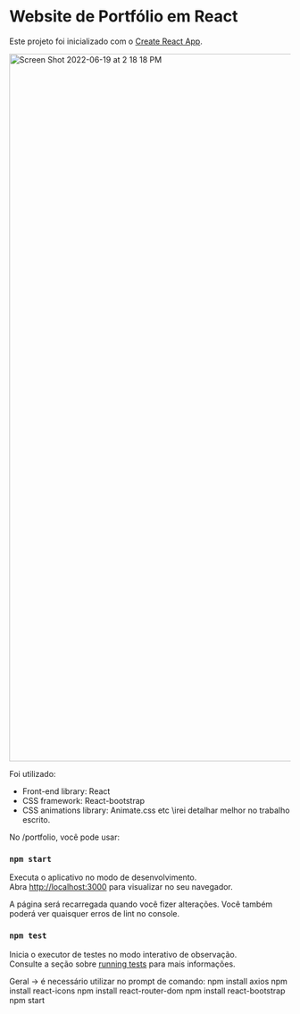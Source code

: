 # Website de Portfólio em React

Este projeto foi inicializado com o [Create React App](https://github.com/facebook/create-react-app).

<img width="1266" alt="Screen Shot 2022-06-19 at 2 18 18 PM" src="https://user-images.githubusercontent.com/50160672/174933373-1ba6cadf-1c9a-48c3-aa58-984d0bd62d82.png">

Foi utilizado:

- Front-end library: React
- CSS framework: React-bootstrap
- CSS animations library: Animate.css 
etc \irei detalhar melhor no trabalho escrito.

No /portfolio, você pode usar:

### `npm start`

Executa o aplicativo no modo de desenvolvimento.\
Abra [http://localhost:3000](http://localhost:3000) para visualizar no seu navegador.

A página será recarregada quando você fizer alterações.
Você também poderá ver quaisquer erros de lint no console.

### `npm test`

Inicia o executor de testes no modo interativo de observação.\
Consulte a seção sobre [running tests](https://facebook.github.io/create-react-app/docs/running-tests) para mais informações.

Geral -> é necessário utilizar no prompt de comando:
npm install axios
npm install react-icons
npm install react-router-dom
npm install react-bootstrap
npm start
